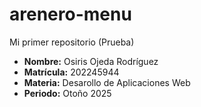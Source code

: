 # arenero-menu
Mi primer repositorio (Prueba)

- **Nombre:** Osiris Ojeda Rodríguez
- **Matrícula:** 202245944
- **Materia:** Desarollo de Aplicaciones Web 
- **Periodo:** Otoño 2025
